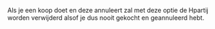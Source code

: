 Als je een koop doet en deze annuleert zal met deze optie de Hpartij worden verwijderd alsof je dus nooit gekocht en geannuleerd hebt.